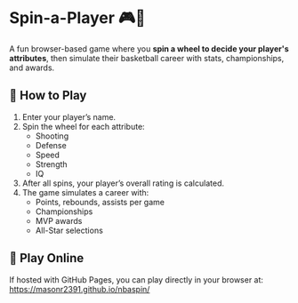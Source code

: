 # Spin-a-Player 🎮🏀

A fun browser-based game where you **spin a wheel to decide your player's attributes**, then simulate their basketball career with stats, championships, and awards.

## 🎯 How to Play
1. Enter your player’s name.
2. Spin the wheel for each attribute:
   - Shooting
   - Defense
   - Speed
   - Strength
   - IQ
3. After all spins, your player’s overall rating is calculated.
4. The game simulates a career with:
   - Points, rebounds, assists per game
   - Championships
   - MVP awards
   - All-Star selections

## 🚀 Play Online
If hosted with GitHub Pages, you can play directly in your browser at: https://masonr2391.github.io/nbaspin/

